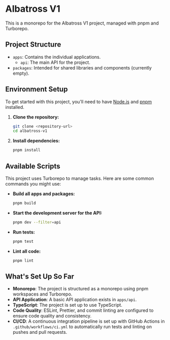 # Albatross V1

This is a monorepo for the Albatross V1 project, managed with pnpm and Turborepo.

## Project Structure

- `apps`: Contains the individual applications.
  - `api`: The main API for the project.
- `packages`: Intended for shared libraries and components (currently empty).

## Environment Setup

To get started with this project, you'll need to have [Node.js](https://nodejs.org/) and [pnpm](https://pnpm.io/installation) installed.

1.  **Clone the repository:**

    ```bash
    git clone <repository-url>
    cd albatross-v1
    ```

2.  **Install dependencies:**

    ```bash
    pnpm install
    ```

## Available Scripts

This project uses Turborepo to manage tasks. Here are some common commands you might use:

- **Build all apps and packages:**

  ```bash
  pnpm build
  ```

- **Start the development server for the API:**

  ```bash
  pnpm dev --filter=api
  ```

- **Run tests:**

  ```bash
  pnpm test
  ```

- **Lint all code:**

  ```bash
  pnpm lint
  ```

## What's Set Up So Far

- **Monorepo**: The project is structured as a monorepo using pnpm workspaces and Turborepo.
- **API Application**: A basic API application exists in `apps/api`.
- **TypeScript**: The project is set up to use TypeScript.
- **Code Quality**: ESLint, Prettier, and commit linting are configured to ensure code quality and consistency.
- **CI/CD**: A continuous integration pipeline is set up with GitHub Actions in `.github/workflows/ci.yml` to automatically run tests and linting on pushes and pull requests.
